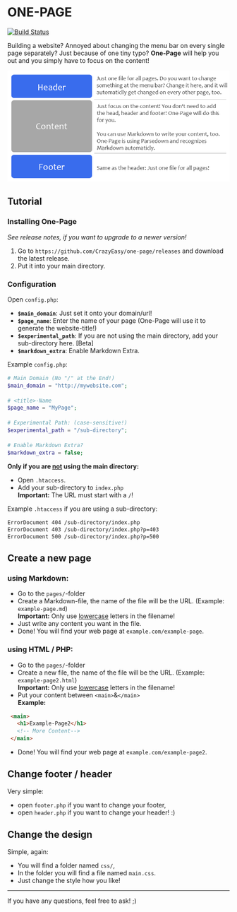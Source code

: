 # ONE-PAGE
[![Build Status](https://travis-ci.org/CrazyEasy/One-Page.svg?branch=master)](https://travis-ci.org/CrazyEasy/One-Page)

Building a website? Annoyed about changing the menu bar on every single page separately? Just because of one tiny typo? **One-Page** will help you out and you simply have to focus on the content!

![](/img/tutorial1.png)

## Tutorial

### Installing One-Page
_See release notes, if you want to upgrade to a newer version!_

1. Go to `https://github.com/CrazyEasy/one-page/releases` and download the latest release.
2. Put it into your main directory.

### Configuration
Open `config.php`:

- **`$main_domain`**: Just set it onto your domain/url!
- **`$page_name`**: Enter the name of your page (One-Page will use it to generate the website-title!)
- **`$experimental_path`**: If you are not using the main directory, add your sub-directory here. [Beta]
- **`$markdown_extra`**: Enable Markdown Extra.

Example ``config.php``:

```php    
# Main Domain (No "/" at the End!)
$main_domain = "http://mywebsite.com"; 

# <title>-Name
$page_name = "MyPage";

# Experimental Path: (case-sensitive!)
$experimental_path = "/sub-directory";

# Enable Markdown Extra?
$markdown_extra = false;
```


**Only if you are <u>not</u> using the main directory:**
- Open `.htaccess`.
- Add your sub-directory to `index.php` <br>
  **Important:** The URL must start with a `/`!
 

Example `.htaccess` if you are using a sub-directory:

```http   
ErrorDocument 404 /sub-directory/index.php
ErrorDocument 403 /sub-directory/index.php?p=403
ErrorDocument 500 /sub-directory/index.php?p=500
```

## Create a new page
### using Markdown:

- Go to the `pages/`-folder
- Create a Markdown-file, the name of the file will be the URL. (Example: `example-page.md`)<br>
  **Important:** Only use <u>lowercase</u> letters in the filename!
- Just write any content you want in the file.
- Done! You will find your web page at `example.com/example-page`.

### using HTML / PHP:
- Go to the `pages/`-folder
- Create a new file, the name of the file will be the URL. (Example: `example-page2.html`)<br>**Important:** Only use <u>lowercase</u> letters in the filename!
- Put your content between `<main>`&`</main>`<br>
  **Example:**
 ```html
  <main>
    <h1>Example-Page2</h1>
    <!-- More Content-->
  </main>
 ```
- Done! You will find your web page at `example.com/example-page2`.

## Change footer / header
Very simple: 
- open `footer.php` if you want to change your footer,
- open `header.php` if you want to change your header!
:)

## Change the design
Simple, again:
- You will find a folder named `css/`,
- In the folder you will find a file named `main.css`.
- Just change the style how you like!

---

If you have any questions, feel free to ask! ;)

